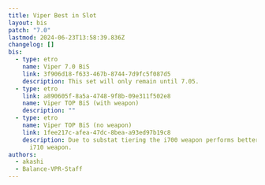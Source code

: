 ```yaml
---
title: Viper Best in Slot
layout: bis
patch: "7.0"
lastmod: 2024-06-23T13:58:39.836Z
changelog: []
bis:
  - type: etro
    name: Viper 7.0 BiS
    link: 3f906d18-f633-467b-8744-7d9fc5f087d5
    description: This set will only remain until 7.05.
  - type: etro
    link: a890605f-8a5a-4748-9f8b-09e311f502e8
    name: Viper TOP BiS (with weapon)
    description: ""
  - type: etro
    name: Viper TOP BiS (no weapon)
    link: 1fee217c-afea-47dc-8bea-a93ed97b19c8
    description: Due to substat tiering the i700 weapon performs better than the
      i710 weapon.
authors:
  - akashi
  - Balance-VPR-Staff
---
```

